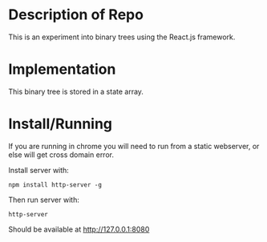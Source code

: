 # Description of Repo

This is an experiment into binary trees using the React.js framework.


# Implementation

This binary tree is stored in a state array.


# Install/Running

If you are running in chrome you will need to run from a static webserver, or else will get cross domain error.


Install server with:

    npm install http-server -g


Then run server with:

    http-server


Should be available at  http://127.0.0.1:8080

